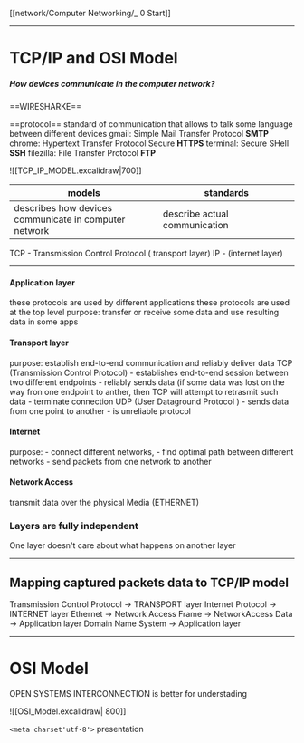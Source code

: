[[network/Computer Networking/_ 0 Start]]


----
# TCP/IP and OSI Model
##### How devices communicate in the computer network?


==WIRESHARKE==

==protocol== standard of communication that allows to talk some language between different devices
	gmail: Simple Mail Transfer Protocol **SMTP**
	chrome: Hypertext Transfer Protocol Secure **HTTPS**
	terminal: Secure SHell **SSH**
	filezilla: File Transfer Protocol **FTP**

![[TCP_IP_MODEL.excalidraw|700]]


models | standards
--- | ---
describes how devices <br>  communicate in computer network | describe actual communication

TCP - Transmission Control Protocol ( transport layer)
IP - (internet layer)


---
#### Application layer
these protocols are used by different applications
these protocols are used at the top level
purpose: transfer or receive some data and use resulting data in some apps

#### Transport layer
purpose: establish end-to-end communication and reliably deliver data
TCP (Transmission Control Protocol)
	- establishes end-to-end session between two different endpoints
	- reliably sends data (if some data was lost on the way fron one endpoint to anther, then TCP will attempt to retrasmit such data
	- terminate connection
UDP (User Dataground Protocol )
	- sends data from one point to another
	- is unreliable protocol


#### Internet
purpose: 
	- connect different networks, 
	- find optimal path between different networks
	- send packets from one network to another


#### Network Access
transmit data over the physical Media (ETHERNET)

### Layers are fully independent
One layer doesn't care about what happens on another layer


---
## Mapping captured packets data to TCP/IP model
Transmission Control Protocol -> TRANSPORT layer
Internet Protocol -> INTERNET layer
Ethernet -> Network Access
Frame -> NetworkAccess
Data -> Application layer
Domain Name System -> Application layer



----
# OSI Model
OPEN SYSTEMS INTERCONNECTION
is better for understading

![[OSI_Model.excalidraw| 800]]

`<meta charset'utf-8'>` presentation









